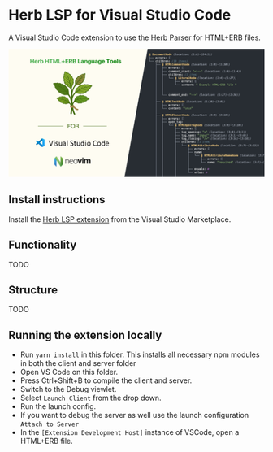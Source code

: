 # Herb LSP for Visual Studio Code

A Visual Studio Code extension to use the [Herb Parser](https://herb-tools.dev) for HTML+ERB files.

![](./assets/herb-lsp.png)

## Install instructions

Install the [Herb LSP extension](https://marketplace.visualstudio.com/items?itemName=marcoroth.herb-lsp) from the Visual Studio Marketplace.

## Functionality

TODO

## Structure

TODO

## Running the extension locally

- Run `yarn install` in this folder. This installs all necessary npm modules in both the client and server folder
- Open VS Code on this folder.
- Press Ctrl+Shift+B to compile the client and server.
- Switch to the Debug viewlet.
- Select `Launch Client` from the drop down.
- Run the launch config.
- If you want to debug the server as well use the launch configuration `Attach to Server`
- In the `[Extension Development Host]` instance of VSCode, open a HTML+ERB file.
